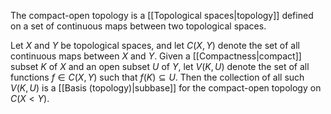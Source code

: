 The compact-open topology is a [[Topological spaces|topology]] defined on a set of continuous maps between two topological spaces.

Let $X$ and $Y$ be topological spaces, and let $C(X, Y)$ denote the set of all continuous maps between $X$ and $Y$. Given a [[Compactness|compact]] subset $K$ of $X$ and an open subset $U$ of $Y$, let $V(K, U)$ denote the set of all functions $f\in C(X,Y)$ such that $f(K)\subseteq U$. Then the collection of all such $V(K,U)$ is a [[Basis (topology)|subbase]] for the compact-open topology on $C(X<Y)$.